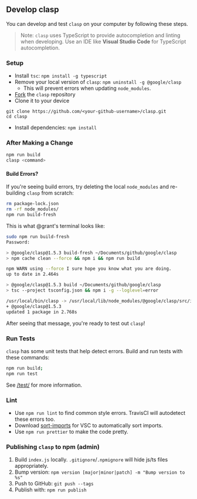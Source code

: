 ## Develop clasp

You can develop and test `clasp` on your computer by following these steps.

> Note: `clasp` uses TypeScript to provide autocompletion and linting when developing. Use an IDE like **Visual Studio Code** for TypeScript autocompletion.

### Setup

- Install `tsc`: `npm install -g typescript`
- Remove your local version of `clasp`: `npm uninstall -g @google/clasp`
  - This will prevent errors when updating `node_modules`.
- [Fork](https://help.github.com/en/github/getting-started-with-github/fork-a-repo) the `clasp` repository 
- Clone it to your device
```
git clone https://github.com/<your-github-username>/clasp.git
cd clasp
```
- Install dependencies: `npm install`

### After Making a Change

```sh
npm run build
clasp <command>
```

#### Build Errors?

If you're seeing build errors, try deleting the local `node_modules` and re-building `clasp` from scratch:

```sh
rm package-lock.json
rm -rf node_modules/
npm run build-fresh
```

This is what @grant's terminal looks like:

```sh
sudo npm run build-fresh
Password:

> @google/clasp@1.5.3 build-fresh ~/Documents/github/google/clasp
> npm cache clean --force && npm i && npm run build

npm WARN using --force I sure hope you know what you are doing.
up to date in 2.464s

> @google/clasp@1.5.3 build ~/Documents/github/google/clasp
> tsc --project tsconfig.json && npm i -g --loglevel=error

/usr/local/bin/clasp -> /usr/local/lib/node_modules/@google/clasp/src/index.js
+ @google/clasp@1.5.3
updated 1 package in 2.768s
```

After seeing that message, you're ready to test out `clasp`!

### Run Tests

`clasp` has some unit tests that help detect errors. Build and run tests with these commands:

```sh
npm run build;
npm run test
```

See [/test/](/test/) for more information.

### Lint

- Use `npm run lint` to find common style errors. TravisCI will autodetect these errors too.
- Download [sort-imports](https://marketplace.visualstudio.com/items?itemName=amatiasq.sort-imports) for VSC to automatically sort imports.
- Use `npm run prettier` to make the code pretty.

### Publishing `clasp` to npm (admin)

1. Build `index.js` locally. `.gitignore`/`.npmignore` will hide js/ts files appropriately.
1. Bump version: `npm version [major|minor|patch] -m "Bump version to %s"`
1. Push to GitHub: `git push --tags`
1. Publish with: `npm run publish`
